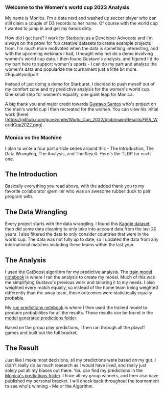 ### Welcome to the Women's world cup 2023 Analysis

My name is Monica. I'm a data nerd and washed up soccer player who can still
claim a couple of D3 records to her name. Of course with the world cup I wanted
to jump in and get my hands dirty.

How did I get here? I work for Starburst as a Developer Advocate and I'm always
on the prowl for fun creative datasets to create example projects from. I'm
much more motivated when the data is something interesting, and with the
upcoming webinars I had, I thought why not do a demo involving women's world cup data.
I then found Gustavo's analysis, and figured I'd do my part
here to support women's sports - I can do my part and analyze the women's data
and popularize the tournament just a little bit more. #EqualityinSport

Instead of just doing a demo for Starburst, I decided to push myself out of my comfort
zone and try predictive analysis for the women's world cup. One small
step for women's equality, one giant leap for Monica.

A big thank you and major credit towards [Gustavo
Santos](https://gustavorsantos.medium.com/predicting-results-and-goals-with-machine-learning-599e99d6e3e0)
who's project on the men's world cup I then recreated for the women. You can
view
his initial work (here)[https://github.com/gurezende/World_Cup_2022/blob/main/Results/FIFA_WorldCup2022.png].



### Monica vs the Machine

I plan to write a four part article series around this - The Introduction, The
Data Wrangling, The Analysis, and The Result. Here's the TLDR for each one.


## The Introduction

Basically everything you read above, with the added thank you to my favorite
collaborator @emiller who was an awesome rubber duck to pair program with.

## The Data Wrangling

Every project starts with the data wrangling. I found this [Kaggle
dataset](https://www.kaggle.com/datasets/martj42/womens-international-football-results?select=results.csv),
then did some data cleaning to only take into account data from the last 20
years. I also filtered the data to only consider countries that were in the
world cup. The data was not fully up to date, so I updated the data from any
international matches including these teams within the last year.

## The Analysis

I used the CatBoost algorithm for my predictive analysis. The [train model
notebook](https://github.com/monimiller/womens_wc_23/blob/main/notebooks/train_model.ipynb)
is where I ran the analysis to create my model.  Much of this was me simplifying
Gustavo's previous work and tailoring it to my needs. I also weighted every
match equally, so instead of the home team being weighted differently than the
away team, those outcomes were statistically equally probable.

My [run predictions
notebook](https://github.com/monimiller/womens_wc_23/blob/main/notebooks/run_predictions.ipynb)
is where I then used the trained model to produce probabilities for all the
results. These results can be found in the [model generated predictions
folder](https://github.com/monimiller/womens_wc_23/tree/main/model%20generated%20predictions).

Based on the group play predictions, I then ran through all the playoff games
and built out the full bracket. 

## The Result

Just like I make most decisions, all my predictions were based on my gut. I
didn't really do as much research as I would have liked, and really just solely
put all my biases out there. You can find my predictions in the [Monica's
predictions
folder](https://github.com/monimiller/womens_wc_23/tree/main/Monica's%20predictions).
I have all my group winners, and then also have published my personal bracket. I
will check back throughout the tournament to see who's winning - Me or the
Algorithm.
